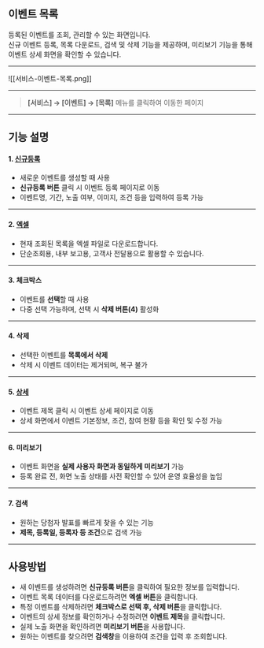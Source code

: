 ## 이벤트 목록

등록된 이벤트를 조회, 관리할 수 있는 화면입니다.  
신규 이벤트 등록, 목록 다운로드, 검색 및 삭제 기능을 제공하며, 미리보기 기능을 통해 이벤트 상세 화면을 확인할 수 있습니다.  

***

![[서비스-이벤트-목록.png]]

***

> **[서비스] → [이벤트] → [목록]** 메뉴를 클릭하여 이동한 페이지  

***

## 기능 설명

#### 1. [신규등록](이벤트-신규등록.md)
- 새로운 이벤트를 생성할 때 사용  
- **신규등록 버튼** 클릭 시 이벤트 등록 페이지로 이동  
- 이벤트명, 기간, 노출 여부, 이미지, 조건 등을 입력하여 등록 가능  

***

#### 2. [엑셀](엑셀.md)
- 현재 조회된 목록을 엑셀 파일로 다운로드합니다.  
- 단순조회용, 내부 보고용, 고객사 전달용으로 활용할 수 있습니다.  

***

#### 3. 체크박스
- 이벤트를 **선택**할 때 사용  
- 다중 선택 가능하며, 선택 시 **삭제 버튼(4)** 활성화  

***

#### 4. 삭제
- 선택한 이벤트를 **목록에서 삭제**  
- 삭제 시 이벤트 데이터는 제거되며, 복구 불가  

***

#### 5. [상세](이벤트-상세.md)
- 이벤트 제목 클릭 시 이벤트 상세 페이지로 이동  
- 상세 화면에서 이벤트 기본정보, 조건, 참여 현황 등을 확인 및 수정 가능  

***

#### 6. 미리보기
- 이벤트 화면을 **실제 사용자 화면과 동일하게 미리보기** 가능  
- 등록 완료 전, 화면 노출 상태를 사전 확인할 수 있어 운영 효율성을 높임  

***

#### 7. 검색
- 원하는 당첨자 발표를 빠르게 찾을 수 있는 기능  
- **제목, 등록일, 등록자 등 조건**으로 검색 가능  

***

## 사용방법
- 새 이벤트를 생성하려면 **신규등록 버튼**을 클릭하여 필요한 정보를 입력합니다.  
- 이벤트 목록 데이터를 다운로드하려면 **엑셀 버튼**을 클릭합니다.  
- 특정 이벤트를 삭제하려면 **체크박스로 선택 후, 삭제 버튼**을 클릭합니다.  
- 이벤트의 상세 정보를 확인하거나 수정하려면 **이벤트 제목**을 클릭합니다.  
- 실제 노출 화면을 확인하려면 **미리보기 버튼**을 사용합니다.  
- 원하는 이벤트를 찾으려면 **검색창**을 이용하여 조건을 입력 후 조회합니다.  
